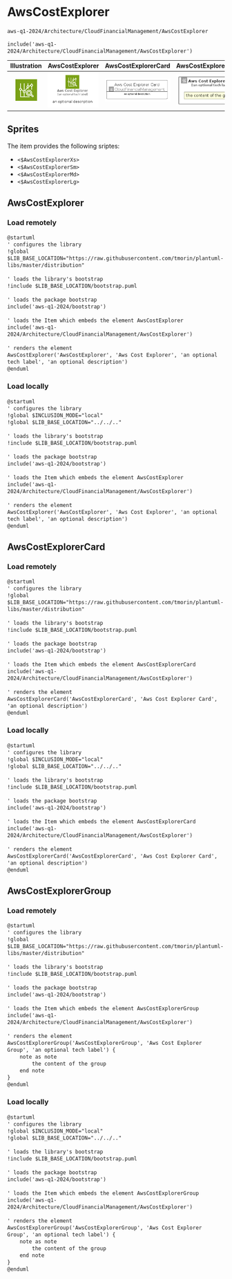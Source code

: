 # AwsCostExplorer


```text
aws-q1-2024/Architecture/CloudFinancialManagement/AwsCostExplorer
```

```text
include('aws-q1-2024/Architecture/CloudFinancialManagement/AwsCostExplorer')
```



| Illustration | AwsCostExplorer | AwsCostExplorerCard | AwsCostExplorerGroup |
| :---: | :---: | :---: | :---: |
| ![illustration for Illustration](../../../aws-q1-2024/Architecture/CloudFinancialManagement/AwsCostExplorer.png) | ![illustration for AwsCostExplorer](../../../aws-q1-2024/Architecture/CloudFinancialManagement/AwsCostExplorer.Local.png) | ![illustration for AwsCostExplorerCard](../../../aws-q1-2024/Architecture/CloudFinancialManagement/AwsCostExplorerCard.Local.png) | ![illustration for AwsCostExplorerGroup](../../../aws-q1-2024/Architecture/CloudFinancialManagement/AwsCostExplorerGroup.Local.png) |



## Sprites
The item provides the following sriptes:

- `<$AwsCostExplorerXs>`
- `<$AwsCostExplorerSm>`
- `<$AwsCostExplorerMd>`
- `<$AwsCostExplorerLg>`





## AwsCostExplorer

### Load remotely
```plantuml
@startuml
' configures the library
!global $LIB_BASE_LOCATION="https://raw.githubusercontent.com/tmorin/plantuml-libs/master/distribution"

' loads the library's bootstrap
!include $LIB_BASE_LOCATION/bootstrap.puml

' loads the package bootstrap
include('aws-q1-2024/bootstrap')

' loads the Item which embeds the element AwsCostExplorer
include('aws-q1-2024/Architecture/CloudFinancialManagement/AwsCostExplorer')

' renders the element
AwsCostExplorer('AwsCostExplorer', 'Aws Cost Explorer', 'an optional tech label', 'an optional description')
@enduml
```

### Load locally
```plantuml
@startuml
' configures the library
!global $INCLUSION_MODE="local"
!global $LIB_BASE_LOCATION="../../.."

' loads the library's bootstrap
!include $LIB_BASE_LOCATION/bootstrap.puml

' loads the package bootstrap
include('aws-q1-2024/bootstrap')

' loads the Item which embeds the element AwsCostExplorer
include('aws-q1-2024/Architecture/CloudFinancialManagement/AwsCostExplorer')

' renders the element
AwsCostExplorer('AwsCostExplorer', 'Aws Cost Explorer', 'an optional tech label', 'an optional description')
@enduml
```

## AwsCostExplorerCard

### Load remotely
```plantuml
@startuml
' configures the library
!global $LIB_BASE_LOCATION="https://raw.githubusercontent.com/tmorin/plantuml-libs/master/distribution"

' loads the library's bootstrap
!include $LIB_BASE_LOCATION/bootstrap.puml

' loads the package bootstrap
include('aws-q1-2024/bootstrap')

' loads the Item which embeds the element AwsCostExplorerCard
include('aws-q1-2024/Architecture/CloudFinancialManagement/AwsCostExplorer')

' renders the element
AwsCostExplorerCard('AwsCostExplorerCard', 'Aws Cost Explorer Card', 'an optional description')
@enduml
```

### Load locally
```plantuml
@startuml
' configures the library
!global $INCLUSION_MODE="local"
!global $LIB_BASE_LOCATION="../../.."

' loads the library's bootstrap
!include $LIB_BASE_LOCATION/bootstrap.puml

' loads the package bootstrap
include('aws-q1-2024/bootstrap')

' loads the Item which embeds the element AwsCostExplorerCard
include('aws-q1-2024/Architecture/CloudFinancialManagement/AwsCostExplorer')

' renders the element
AwsCostExplorerCard('AwsCostExplorerCard', 'Aws Cost Explorer Card', 'an optional description')
@enduml
```

## AwsCostExplorerGroup

### Load remotely
```plantuml
@startuml
' configures the library
!global $LIB_BASE_LOCATION="https://raw.githubusercontent.com/tmorin/plantuml-libs/master/distribution"

' loads the library's bootstrap
!include $LIB_BASE_LOCATION/bootstrap.puml

' loads the package bootstrap
include('aws-q1-2024/bootstrap')

' loads the Item which embeds the element AwsCostExplorerGroup
include('aws-q1-2024/Architecture/CloudFinancialManagement/AwsCostExplorer')

' renders the element
AwsCostExplorerGroup('AwsCostExplorerGroup', 'Aws Cost Explorer Group', 'an optional tech label') {
    note as note
        the content of the group
    end note
}
@enduml
```

### Load locally
```plantuml
@startuml
' configures the library
!global $INCLUSION_MODE="local"
!global $LIB_BASE_LOCATION="../../.."

' loads the library's bootstrap
!include $LIB_BASE_LOCATION/bootstrap.puml

' loads the package bootstrap
include('aws-q1-2024/bootstrap')

' loads the Item which embeds the element AwsCostExplorerGroup
include('aws-q1-2024/Architecture/CloudFinancialManagement/AwsCostExplorer')

' renders the element
AwsCostExplorerGroup('AwsCostExplorerGroup', 'Aws Cost Explorer Group', 'an optional tech label') {
    note as note
        the content of the group
    end note
}
@enduml
```

